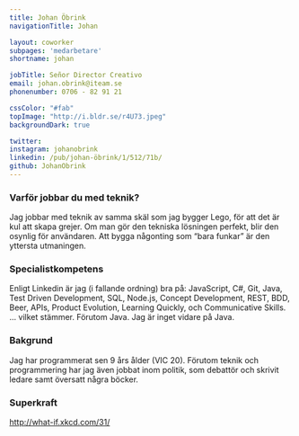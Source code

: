 ```yaml
---
title: Johan Öbrink
navigationTitle: Johan

layout: coworker
subpages: 'medarbetare'
shortname: johan

jobTitle: Señor Director Creativo
email: johan.obrink@iteam.se
phonenumber: 0706 - 82 91 21

cssColor: "#fab"
topImage: "http://i.bldr.se/r4U73.jpeg"
backgroundDark: true

twitter:
instagram: johanobrink
linkedin: /pub/johan-öbrink/1/512/71b/
github: JohanObrink
---
```


### Varför jobbar du med teknik?
Jag jobbar med teknik av samma skäl som jag bygger Lego, för att det är kul att skapa grejer.
Om man gör den tekniska lösningen perfekt, blir den osynlig för användaren. Att bygga någonting som “bara funkar” är den yttersta utmaningen.

### Specialistkompetens
Enligt Linkedin är jag (i fallande ordning) bra på: JavaScript, C#, Git, Java, Test Driven Development, SQL, Node.js, Concept Development, REST, BDD, Beer, APIs, Product Evolution, Learning Quickly, och Communicative Skills.
... vilket stämmer. Förutom Java. Jag är inget vidare på Java.

### Bakgrund
Jag har programmerat sen 9 års ålder (VIC 20). Förutom teknik och programmering har jag även jobbat inom politik, som debattör och skrivit ledare samt översatt några böcker.

### Superkraft
http://what-if.xkcd.com/31/